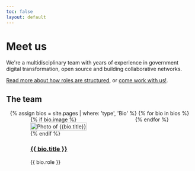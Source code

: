 ```yaml
---
toc: false
layout: default
---
```


# Meet us

We're a multidisciplinary team with years of experience in government digital transformation, open source and building collaborative networks.

[Read more about how roles are structured](https://about.publiccode.net/organization/staff.html), or [come work with us!](../careers/index.md).

## The team

<style>
    main .content {
        width: 100%;
        flex: 1 1 100%;
    }
    #team-list {
        list-style: none;
        padding: 0 0 0 0;
        display: flex;
        flex-wrap: wrap;
        justify-content: space-around;
        align-items: flex-start;
        max-width: 100%;
    }
    #team-list>li {
        display: block;
        max-width: 165px;
        margin-bottom: 1em;
    }
    #team-list>li>a>img {
        display: block;
        width: 100%;
    }
    #team-list>li>a>h3,
    #team-list>li>a>p {
        text-decoration: none;
    }
    .markdown-body li + li {
        margin-top: 0;
    }
</style>

<ul id="team-list">
{% assign bios = site.pages | where: 'type', 'Bio' %}
{% for bio in bios %}
<li>
    {% if bio.image %}<a href="{{bio.url}}"><img src="{{bio.image}}" alt="Photo of {{bio.title}}"></a>{% endif %}
    <h3><a href="{{bio.url}}">{{ bio.title }}</a></h3>
    <p>{{ bio.role }}</p>
</li>
{% endfor %}
</ul>
